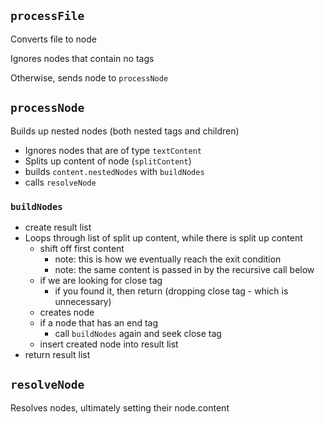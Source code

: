

## `processFile`

Converts file to node

Ignores nodes that contain no tags

Otherwise, sends node to `processNode`

## `processNode`

Builds up nested nodes (both nested tags and children)

* Ignores nodes that are of type `textContent`
* Splits up content of node (`splitContent`)
* builds `content.nestedNodes` with `buildNodes`
* calls `resolveNode`

### `buildNodes`

* create result list
* Loops through list of split up content, while there is split up content
  * shift off first content
    * note: this is how we eventually reach the exit condition
    * note: the same content is passed in by the recursive call below
  * if we are looking for close tag
    * if you found it, then return (dropping close tag - which is unnecessary)
  * creates node
  * if a node that has an end tag
    * call `buildNodes` again and seek close tag
  * insert created node into result list
* return result list

## `resolveNode`

Resolves nodes, ultimately setting their node.content
